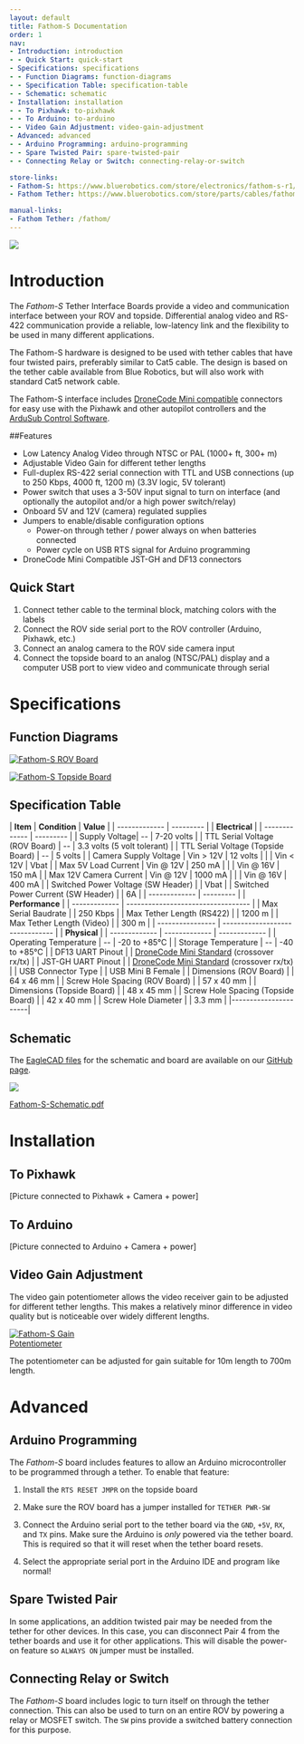 ```yaml
---
layout: default
title: Fathom-S Documentation
order: 1
nav:
- Introduction: introduction
- - Quick Start: quick-start
- Specifications: specifications
- - Function Diagrams: function-diagrams
- - Specification Table: specification-table
- - Schematic: schematic
- Installation: installation
- - To Pixhawk: to-pixhawk
- - To Arduino: to-arduino
- - Video Gain Adjustment: video-gain-adjustment
- Advanced: advanced
- - Arduino Programming: arduino-programming
- - Spare Twisted Pair: spare-twisted-pair
- - Connecting Relay or Switch: connecting-relay-or-switch

store-links:
- Fathom-S: https://www.bluerobotics.com/store/electronics/fathom-s-r1/
- Fathom Tether: https://www.bluerobotics.com/store/parts/cables/fathom-tether-nb-4p-26awg-r1/

manual-links:
- Fathom Tether: /fathom/
---
```


<img src=".png" class="img-responsive" style="max-width:900px"  />

# Introduction

The <em>Fathom-S</em> Tether Interface Boards provide a video and communication interface between your ROV and topside. Differential analog video and RS-422 communication provide a reliable, low-latency link and the flexibility to be used in many different applications.

The Fathom-S hardware is designed to be used with tether cables that have four twisted pairs, preferably similar to Cat5 cable. The design is based on the tether cable available from Blue Robotics, but will also work with standard Cat5 network cable.

The Fathom-S interface includes [DroneCode Mini compatible](https://wiki.dronecode.org/workgroup/connectors/start) connectors for easy use with the Pixhawk and other autopilot controllers and the [ArduSub Control Software](www.ardusub.com).

##Features 

* Low Latency Analog Video through NTSC or PAL (1000+ ft, 300+ m)
* Adjustable Video Gain for different tether lengths
* Full-duplex RS-422 serial connection with TTL and USB connections (up to 250 Kbps, 4000 ft, 1200 m) (3.3V logic, 5V tolerant)
* Power switch that uses a 3-50V input signal to turn on interface (and optionally the autopilot and/or a high power switch/relay)
* Onboard 5V and 12V (camera) regulated supplies
* Jumpers to enable/disable configuration options
  * Power-on through tether / power always on when batteries connected
  * Power cycle on USB RTS signal for Arduino programming
* DroneCode Mini Compatible JST-GH and DF13 connectors

## Quick Start

1. Connect tether cable to the terminal block, matching colors with the labels
2. Connect the ROV side serial port to the ROV controller (Arduino, Pixhawk, etc.)
3. Connect an analog camera to the ROV side camera input
4. Connect the topside board to an analog (NTSC/PAL) display and a computer USB port to view video and communicate through serial

# Specifications

## Function Diagrams

<a href="/fathom-s/Fathom-S-ROV-Diagram.png"><img src="/fathom-s/Fathom-S-ROV-Diagram.png" class="img-responsive img-center" style="max-width:800px" alt="Fathom-S ROV Board" /></a>

<a href="/fathom-s/Fathom-S-Topside-Diagram.png"><img src="/fathom-s/Fathom-S-Topside-Diagram.png" class="img-responsive img-center" style="max-width:800px" alt="Fathom-S Topside Board" /></a>

## Specification Table

| **Item** | **Condition** | **Value** |
| ------------- | --------- |
|      **Electrical**       |
| ------------- | --------- |
| Supply Voltage| -- | 7-20 volts |
| TTL Serial Voltage (ROV Board) | -- | 3.3 volts (5 volt tolerant) |
| TTL Serial Voltage (Topside Board) | -- | 5 volts |
| Camera Supply Voltage | Vin > 12V | 12 volts |
|                       | Vin < 12V | Vbat |
| Max 5V Load Current | Vin @ 12V | 250 mA |
|                     | Vin @ 16V | 150 mA |
| Max 12V Camera Current | Vin @ 12V | 1000 mA |
|                        | Vin @ 16V | 400 mA |
| Switched Power Voltage (SW Header) | | Vbat |
| Switched Power Current (SW Header) | | 6A |
| ------------- | --------- |
|                **Performance**                  		 |
| ------------- | ---------------------------------- |
| Max Serial Baudrate        |           | 250 Kbps |
| Max Tether Length (RS422)  |           | 1200 m   |
| Max Tether Length (Video)  |           | 300 m    |
| ---------------- | ------------------------------- |
|  **Physical**  |
| ------------- | ------------- | ------------- |
| Operating Temperature | -- | -20 to +85&deg;C |
| Storage Temperature | -- | -40 to +85&deg;C |
| DF13 UART Pinout | | [DroneCode Mini Standard](https://wiki.dronecode.org/workgroup/connectors/start#telemetry_port) (crossover rx/tx) |
| JST-GH UART Pinout | | [DroneCode Mini Standard](https://wiki.dronecode.org/workgroup/connectors/start#telemetry_port) (crossover rx/tx) |
| USB Connector Type | | USB Mini B Female |
| Dimensions (ROV Board) | | 64 x 46 mm |
| Screw Hole Spacing (ROV Board) | | 57 x 40 mm |
| Dimensions (Topside Board) | | 48 x 45 mm |
| Screw Hole Spacing (Topside Board) | | 42 x 40 mm |
| Screw Hole Diameter | | 3.3 mm |
|----------------------|

## Schematic

The [EagleCAD files](https://github.com/bluerobotics/fathom-s/) for the schematic and board are available on our [GitHub page](https://github.com/bluerobotics).

[<img src="/fathom-s/Fathom-S-Schematic.png" class="img-responsive" style="max-width:300px" />](https://github.com/bluerobotics/fathom-s/raw/master/Fathom-S-Schematic.pdf)

[Fathom-S-Schematic.pdf](https://github.com/bluerobotics/fathom-s/raw/master/Fathom-S-Schematic.pdf)

# Installation

## To Pixhawk
[Picture connected to Pixhawk + Camera + power]

## To Arduino
[Picture connected to Arduino + Camera + power]

## Video Gain Adjustment

The video gain potentiometer allows the video receiver gain to be adjusted for different tether lengths. This makes a relatively minor difference in video quality but is noticeable over widely different lengths.

<a href="/fathom-s/Fathom-S-Gain.png"><img src="/fathom-s/Fathom-S-Gain.png" class="img-responsive img-center" style="max-width:200px" alt="Fathom-S Gain Potentiometer" /></a>

The potentiometer can be adjusted for gain suitable for 10m length to 700m length.

# Advanced

## Arduino Programming

The *Fathom-S* board includes features to allow an Arduino microcontroller to be programmed through a tether. To enable that feature:

1. Install the `RTS RESET JMPR` on the topside board

2. Make sure the ROV board has a jumper installed for `TETHER PWR-SW`

3. Connect the Arduino serial port to the tether board via the `GND`, `+5V`, `RX`, and `TX` pins. Make sure the Arduino is *only* powered via the tether board. This is required so that it will reset when the tether board resets.

4. Select the appropriate serial port in the Arduino IDE and program like normal!

## Spare Twisted Pair

In some applications, an addition twisted pair may be needed from the tether for other devices. In this case, you can disconnect Pair 4 from the tether boards and use it for other applications. This will disable the power-on feature so `ALWAYS ON` jumper must be installed.

## Connecting Relay or Switch

The *Fathom-S* board includes logic to turn itself on through the tether connection. This can also be used to turn on an entire ROV by powering a relay or MOSFET switch. The `SW` pins provide a switched battery connection for this purpose.